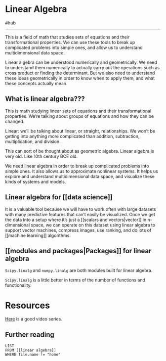 # Linear Algebra
#hub

---
This is a field of math that studies sets of equations and their transformational properties. We can use these tools to break up complicated problems into simple ones, and allow us to understand multidimensional data space. 

Linear algebra can be understood numerically and geometrically. We need to understand them numerically to actually carry out the operations such as cross product or finding the determinant. But we also need to understand these ideas geometrically in order to know when to apply them, and what these concepts actually mean. 

## What is linear algebra???
This is math studying linear sets of equations and their transformational properties. We’re talking about groups of equations and how they can be changed. 

Linear: we’ll be talking about linear, or straight, relationships. We won’t be getting into anything more complicated than addition, subtraction, multiplication, and division.

This can sort of be thought about as geometric algebra. 
Linear algebra is very old. Like 10th century BCE old. 

We need linear algebra in order to break up complicated problems into simple ones. It also allows us to approximate nonlinear systems. It helps us explore and understand multidimensional data space, and visualize these kinds of systems and models. 

## Linear algebra for [[data science]]
It is a valuable tool because we will have to work often with large datasets with many predictive features that can’t easily be visualized. Once we get the data into a setup where it’s just a [[scalars and vectors|vector]] in n-dimensional space, we can operate on this dataset using linear algebra to support vector machines, compress images, use ranking, and do lots of [[machine learning]] algorithms.

## [[modules and packages|Packages]] for linear algebra
`Scipy.linalg` and `numpy.linalg` are both modules built for linear algebra. 

`Scipy.linalg` is a little better in terms of the number of functions and functionality. 

# Resources
[Here](https://www.youtube.com/watch?v=fNk_zzaMoSs&list=PLZHQObOWTQDPD3MizzM2xVFitgF8hE_ab&index=1) is a good video series.

## Further reading
```dataview
LIST 
FROM [[linear algebra]]
WHERE file.name != "home"
```